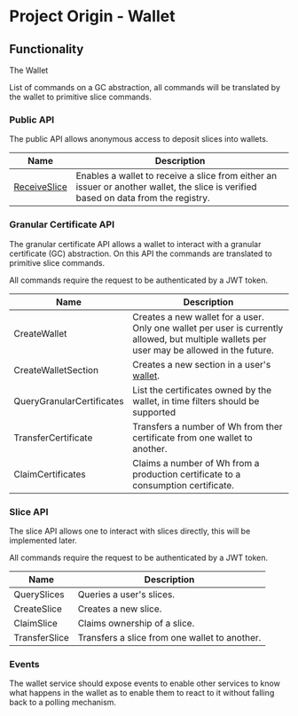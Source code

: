 # Project Origin - Wallet

## Functionality

The Wallet

List of commands on a GC abstraction, all commands will be translated by the wallet to primitive slice commands.

### Public API

The public API allows anonymous access to deposit slices into wallets.

|  Name   | Description |
| - | - |
| [ReceiveSlice](flows/receive_slice.md) | Enables a wallet to receive a slice from either an issuer or another wallet, the slice is verified based on data from the registry. |

### Granular Certificate API

The granular certificate API allows a wallet to interact with a granular certificate (GC) abstraction.
On this API the commands are translated to primitive slice commands.

All commands require the request to be authenticated by a JWT token.

| Name | Description |
| ---- | ----------- |
| CreateWallet | Creates a new wallet for a user. Only one wallet per user is currently allowed, but multiple wallets per user may be allowed in the future. |
| CreateWalletSection | Creates a new section in a user's [wallet](concepts/wallet.md). |
| QueryGranularCertificates | List the certificates owned by the wallet, in time filters should be supported |
| TransferCertificate | Transfers a number of Wh from ther certificate from one wallet to another. |
| ClaimCertificates | Claims a number of Wh from a production certificate to a consumption certificate. |

### Slice API

The slice API allows one to interact with slices directly,
this will be implemented later.

All commands require the request to be authenticated by a JWT token.

| Name | Description |
| ---- | ----------- |
| QuerySlices | Queries a user's slices. |
| CreateSlice | Creates a new slice. |
| ClaimSlice | Claims ownership of a slice. |
| TransferSlice | Transfers a slice from one wallet to another. |

### Events

The wallet service should expose events to enable other services
to know what happens in the wallet as to enable them to react to it
without falling back to a polling mechanism.
